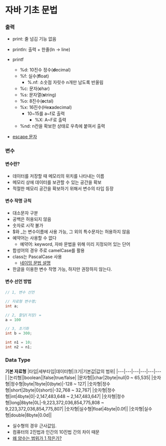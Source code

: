 # 자바 기초 문법

### 출력
- print: 줄 넘김 기능 없음
- println: 출력 + 한줄(ln -> line)
- printf
  - %d: 10진수 정수(**d**ecimal)
  - %f: 실수(**f**loat)
    - %.nf: 소숫점 자릿수 n개만 남도록 반올림
  - %c: 문자(**c**har)
  - %s: 문자열(**s**tring)
  - %o: 8진수(**o**ctal)
  - %x: 16진수(He**x**adecimal)
    - 10~15를 a~f로 출력
      - %X: A~F로 출력
  - %nd: n칸을 확보한 상태로 우측에 붙여서 출력
  
- [escape 문자](./escape.md)


### 변수
#### 변수란?
- 데이터를 저장할 때 메모리의 위치를 나타내는 이름
- 메모리 상에 데이터를 보관할 수 있는 공간을 확보
- 적절한 메모리 공간을 확보하기 위해서 변수의 타입 등장

#### 변수 작명 규칙
- 대소문자 구분
- 공백은 허용되지 않음
- 숫자로 시작 불가
- $와 _는 변수이름에 사용 가능, 그 외의 특수문자는 허용하지 않음
- 예약어는 사용할 수 없다
  - 예약어: keyword, 자바 문법을 위해 미리 지정되어 있는 단어
- 합성어의 경우 주로 camelCase를 활용
- class는 PascalCase 사용
  - [네이밍 문법 설명](./naming.md)
- 한글을 이용한 변수 작명 가능, 하지만 권장하지 않는다.

#### 변수 선언 방법
```java
// 1, 변수 선언

// 자료형 변수명;
int a;

// 2, 할당(저장) =
a = 100

// 3, 초기화
int b = 300;

int n1 = 10;
int n2 = n1;
```

### Data Type

**기본 자료형**
|타입|세부타입|데이터형|크기|기본값|값의 범위|
|---|---|---|---|---|---|
|논리형||boolean||false|true/false|
|문자형||char|2byte|null|0 ~ 65,535|
|숫자형|정수형|byte|1byte|0(byte)|-128 ~ 127|
|숫자형|정수형|short|2byte|0(short)|-32,768 ~ 32,767|
|숫자형|정수형|int|4byte|0|-2,147,483,648 ~ 2,147,483,647|
|숫자형|정수형|long|8byte|0L|-9,223,372,036,854,775,808 ~ 9,223,372,036,854,775,807|
|숫자형|실수형|float|4byte|0.0f||
|숫자형|실수형|double|8byte|0.0d||
- 실수형의 경우 근사값임.
- 컴퓨터의 2진법과 인간의 10진법 간의 차이 때문
- [왜 양수는 범위가 1 작은가?](/TIL/CS/Etc/value_range.md)
